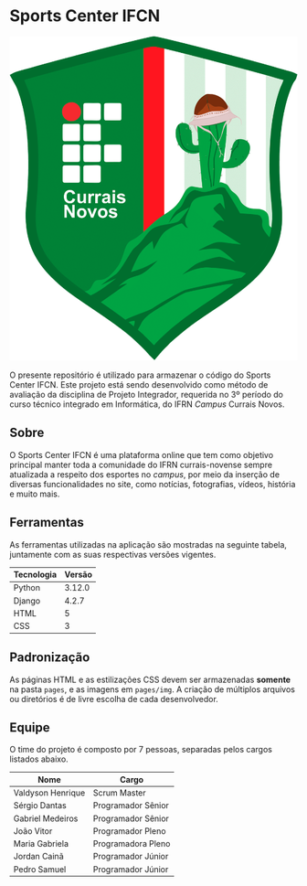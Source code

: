 # Sports Center IFCN

<div align="center" width="300px">

![Logo do Sports Center IFCN.](pages/img/logo.png)

</div>

O presente repositório é utilizado para armazenar o código do Sports Center IFCN. Este projeto está sendo desenvolvido como método de avaliação da disciplina de Projeto Integrador, requerida no 3º período do curso técnico integrado em Informática, do IFRN *Campus* Currais Novos.

## Sobre

O Sports Center IFCN é uma plataforma online que tem como objetivo principal manter toda a comunidade do IFRN currais-novense sempre atualizada a respeito dos esportes no *campus*, por meio da inserção de diversas funcionalidades no site, como notícias, fotografias, vídeos, história e muito mais.

## Ferramentas

As ferramentas utilizadas na aplicação são mostradas na seguinte tabela, juntamente com as suas respectivas versões vigentes.

| Tecnologia | Versão |
|------------|--------|
| Python     | 3.12.0 |
| Django     | 4.2.7  |
| HTML       | 5      |
| CSS        | 3      |

## Padronização

As páginas HTML e as estilizações CSS devem ser armazenadas **somente** na pasta `pages`, e as imagens em `pages/img`. A criação de múltiplos arquivos ou diretórios é de livre escolha de cada desenvolvedor.

## Equipe

O time do projeto é composto por 7 pessoas, separadas pelos cargos listados abaixo.

| Nome              | Cargo              |
|-------------------|--------------------|
| Valdyson Henrique | Scrum Master       |
| Sérgio Dantas     | Programador Sênior |
| Gabriel Medeiros  | Programador Sênior |
| João Vitor        | Programador Pleno  |
| Maria Gabriela    | Programadora Pleno |
| Jordan Cainã      | Programador Júnior |
| Pedro Samuel      | Programador Júnior |
